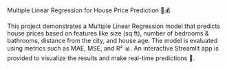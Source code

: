 Multiple Linear Regression for House Price Prediction 🏡💰

This project demonstrates a Multiple Linear Regression model that predicts house prices based on features like size (sq ft), number of bedrooms & bathrooms, distance from the city, and house age. The model is evaluated using metrics such as MAE, MSE, and R² 📊. An interactive Streamlit app is provided to visualize the results and make real-time predictions 🚀.